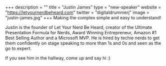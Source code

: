+++
description = ""
title = "Justin James"
type = "new-speaker"
website = "https://letyournerdbeheard.com"
twitter = "digitaldrummerj"
image = "justin-james.jpg"
+++
Making the complex simple and easy to understand!

Justin is the founder of Let Your Nerd Be Heard, creator of the Ultimate Presentation Formula for Nerds, Award Winning Entrepreneur,  Amazon #1 Best Selling Author and a Microsoft MVP.  He is hired by techie nerds to get them confidently on stage speaking to more than 1s and 0s and seen as the go to expert.     

If you see him in the hallway, come up and say hi :)